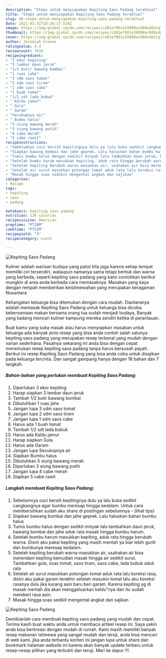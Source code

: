 ```yaml
---
description: "Steps untuk menyiapakan Kepiting Saos Padang teraktual"
title: "Steps untuk menyiapakan Kepiting Saos Padang teraktual"
slug: 96-steps-untuk-menyiapakan-kepiting-saos-padang-teraktual
date: 2021-01-31T18:26:17.526Z
image: https://img-global.cpcdn.com/recipes/cd81e7901e39998a/680x482cq70/kepiting-saos-padang-foto-resep-utama.jpg
thumbnail: https://img-global.cpcdn.com/recipes/cd81e7901e39998a/680x482cq70/kepiting-saos-padang-foto-resep-utama.jpg
cover: https://img-global.cpcdn.com/recipes/cd81e7901e39998a/680x482cq70/kepiting-saos-padang-foto-resep-utama.jpg
author: Jeremiah Greene
ratingvalue: 4.4
reviewcount: 7618
recipeingredient:
- "3 ekor kepiting"
- "3 lembar daun jeruk"
- "1/2 butir bawang bombai"
- "1 ruas jahe"
- "3 sdm saos tomat"
- "2 sdm saos tiram"
- "1 sdm saos cabe"
- "1 buah tomat"
- "1/2 sdt lada bubuk"
- " Kaldu jamur"
- " Gula"
- " Garam"
- "Secukupnya air"
- " Bumbu halus"
- "5 siung bawang merah"
- "3 siung bawang putih"
- "4 cabe merah"
- "5 cabe rawit"
recipeinstructions:
- "Sebelumnya cuci bersih kepitingnya dulu ya lalu buka sedikit cangkangnya agar bumbu meresap hingga kedalam. Untuk cara membersihkan sudah aku share di postingan sebelumnya           (lihat tips)"
- "Siapkan bawang bombai dan jahe geprek. Lalu haluskan bahan bumbu halus"
- "Tumis bumbu halus dengan sedikit minyak lalu tambahkan daun jeruk, bawang bombai dan jahe aduk rata masak hingga bumbu harum."
- "Setelah bumbu harum masukkan kepiting, aduk rata hingga berubah warna. Disini aku pakai kepiting yang masih mentah ya biar lebih gurih dan bumbunya meresap kedalam."
- "Setelah kepiting berubah warna masukkan air, usahakan air bisa merendam kepiting kemudian masak hingga air sedikit surut. Tambahkan gula, soas tomat, saos tiram, saos cabe, lada bubuk aduk rata"
- "Setelah air surut masukkan potongan tomat aduk rata lalu koreksi rasa, disini aku pakai garam terakhir setelah masukin tomat lalu aku koreksi rasanya dulu jika kurang asin baru beri garam. Karena kepiting yg di masak mentah dia akan menggeluarkan kaldu&#34;nya dan itu sudah memberi rasa asin."
- "Masak hingga soas sedikit mengental angkat dan sajikan"
categories:
- Recipe
tags:
- kepiting
- saos
- padang

katakunci: kepiting saos padang 
nutrition: 139 calories
recipecuisine: American
preptime: "PT28M"
cooktime: "PT52M"
recipeyield: "3"
recipecategory: Lunch

---
```



![Kepiting Saos Padang](https://img-global.cpcdn.com/recipes/cd81e7901e39998a/680x482cq70/kepiting-saos-padang-foto-resep-utama.jpg)

Kuliner adalah warisan budaya yang patut kita jaga karena setiap tempat memiliki ciri tersendiri, walaupun namanya sama tetapi bentuk dan warna yang berbeda, seperti kepiting saos padang yang kami contohkan berikut mungkin di area anda berbeda cara memasaknya. Masakan yang kaya dengan rempah memberikan keistimewahan yang merupakan keragaman Nusantara

Kehangatan keluarga bisa ditemukan dengan cara mudah. Diantaranya adalah memasak Kepiting Saos Padang untuk keluarga bisa dicoba. kebersamaan makan bersama orang tua sudah menjadi budaya, Banyak yang kadang mencari kuliner kampung mereka sendiri ketika di perantauan.



Buat kamu yang suka masak atau harus menyiapkan masakan untuk keluarga ada banyak jenis resep yang bisa anda contoh salah satunya kepiting saos padang yang merupakan resep terkenal yang mudah dengan varian sederhana. Pasalnya sekarang ini anda bisa dengan cepat menemukan resep kepiting saos padang tanpa harus bersusah payah.
Berikut ini resep Kepiting Saos Padang yang bisa anda coba untuk disajikan pada keluarga tercinta. Dan sangat gampang hanya dengan 18 bahan dan 7 langkah.


<!--inarticleads1-->

##### Bahan-bahan yang perlukan membuat Kepiting Saos Padang:

1. Diperlukan 3 ekor kepiting
1. Harap siapkan 3 lembar daun jeruk
1. Tambah 1/2 butir bawang bombai
1. Dibutuhkan 1 ruas jahe
1. Jangan lupa 3 sdm saos tomat
1. Jangan lupa 2 sdm saos tiram
1. Jangan lupa 1 sdm saos cabe
1. Harus ada 1 buah tomat
1. Tambah 1/2 sdt lada bubuk
1. Harus ada  Kaldu jamur
1. Harap siapkan  Gula
1. Harus ada  Garam
1. Jangan lupa Secukupnya air
1. Siapkan  Bumbu halus
1. Dibutuhkan 5 siung bawang merah
1. Diperlukan 3 siung bawang putih
1. Jangan lupa 4 cabe merah
1. Siapkan 5 cabe rawit




<!--inarticleads2-->

##### Langkah membuat  Kepiting Saos Padang:

1. Sebelumnya cuci bersih kepitingnya dulu ya lalu buka sedikit cangkangnya agar bumbu meresap hingga kedalam. Untuk cara membersihkan sudah aku share di postingan sebelumnya -           (lihat tips)
1. Siapkan bawang bombai dan jahe geprek. Lalu haluskan bahan bumbu halus
1. Tumis bumbu halus dengan sedikit minyak lalu tambahkan daun jeruk, bawang bombai dan jahe aduk rata masak hingga bumbu harum.
1. Setelah bumbu harum masukkan kepiting, aduk rata hingga berubah warna. Disini aku pakai kepiting yang masih mentah ya biar lebih gurih dan bumbunya meresap kedalam.
1. Setelah kepiting berubah warna masukkan air, usahakan air bisa merendam kepiting kemudian masak hingga air sedikit surut. Tambahkan gula, soas tomat, saos tiram, saos cabe, lada bubuk aduk rata
1. Setelah air surut masukkan potongan tomat aduk rata lalu koreksi rasa, disini aku pakai garam terakhir setelah masukin tomat lalu aku koreksi rasanya dulu jika kurang asin baru beri garam. Karena kepiting yg di masak mentah dia akan menggeluarkan kaldu&#34;nya dan itu sudah memberi rasa asin.
1. Masak hingga soas sedikit mengental angkat dan sajikan
<img src="//assets-global.cpcdn.com/assets/icons/button_play-2c75c40dde080a61004c1f40b05d8f140eaff45d7e9e6481dc71c63d2e7c4909.png" alt="Kepiting Saos Padang">



Demikianlah cara membuat kepiting saos padang yang mudah dan cepat. Terima kasih buat waktu anda untuk membaca artikel resep ini. Saya yakin anda bisa berkreasi dengan mudah di rumah. Kami masih memiliki banyak resep makanan istimewa yang sangat mudah dan teruji, anda bisa mencari di web kami, jika anda terbantu konten ini jangan lupa untuk share dan bookmark halaman website ini karena akan banyak update terbaru untuk resep-resep pilihan yang terbukti dan teruji. Mari ke dapur !!!. 
